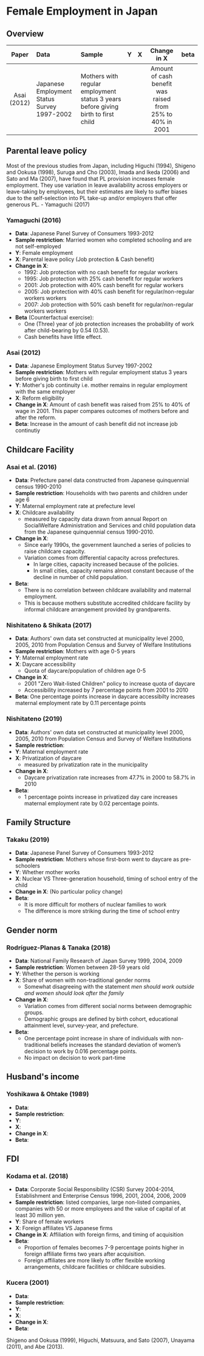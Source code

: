 # Female Employment in Japan

## Overview

| Paper        | Data | Sample | Y | X          | Change in X | beta  |
| :-------------: |:-------------| :-----|:-----:|:-----:|:-----:|:-----:|
|Asai (2012)|Japanese Employment Status Survey 1997-2002 |Mothers with regular employment status 3 years before giving birth to first child ||| Amount of cash benefit was raised from 25% to 40% in 2001

## Parental leave policy

Most of the previous studies from Japan, including Higuchi (1994), Shigeno and Ookusa (1998), Suruga and Cho (2003), Imada and Ikeda (2006) and Sato and Ma (2007), have found that PL provision increases female employment. They use variation in leave availability across employers or leave-taking by employees, but their estimates are likely to suffer biases due to the self-selection into PL take-up and/or employers that offer generous PL. - Yamaguchi (2017)

### Yamaguchi (2016)
- **Data**: Japanese Panel Survey of Consumers 1993-2012
- **Sample restriction**: Married women who completed schooling and are not self-employed
- **Y**: Female employment
- **X**: Parental leave policy (Job protection & Cash benefit)
- **Change in X**: 
    - 1992: Job protection with no cash benefit for regular workers
    - 1995: Job protection with 25% cash benefit for regular workers
    - 2001: Job protection with 40% cash benefit for regular workers
    - 2005: Job protection with 40% cash benefit for regular/non-regular workers workers
    - 2007: Job protection with 50% cash benefit for regular/non-regular workers workers
- **Beta** (Counterfactual exercise): 
    - One (Three) year of job protection increases the probability of work after child-bearing by 0.54 (0.53).
    - Cash benefits have little effect.

### Asai (2012)
- **Data**: Japanese Employment Status Survey 1997-2002
- **Sample restriction**: Mothers with regular employment status 3 years before giving birth to first child
- **Y**: Mother's job continuity i.e. mother remains in regular employment with the same employer
- **X**: Reform eligibility
- **Change in X**: Amount of cash benefit was raised from 25% to 40% of wage in 2001. This paper compares outcomes of mothers before and after the reform.
- **Beta**: Increase in the amount of cash benefit did not increase job continutiy

## Childcare Facility

### Asai et al. (2016)
- **Data**: Prefecture panel data constructed from Japanese quinquennial census 1990-2010
- **Sample restriction**: Households with two parents and children under age 6
- **Y**: Maternal employment rate at prefecture level
- **X**: Childcare availability
    - measured by capacity data drawn from annual Report on SocialWelfare Administration and Services and child population data from the Japanese quinquennial census 1990-2010.
- **Change in X**: 
    - Since early 1990s, the government launched a series of policies to raise childcare capacity.
    - Variation comes from differential capacity across prefectures.
        - In large cities, capacity increased because of the policies.
        - In small cities, capacity remains almost constant because of the decline in number of child population.
- **Beta**: 
    - There is no correlation between childcare availability and maternal employment.
    - This is because mothers substitute accredited childcare facility by informal childcare arrangement provided by grandparents.

### Nishitateno & Shikata (2017)
- **Data**: Authors' own data set constructed at municipality level 2000, 2005, 2010 from Population Census and Survey of Welfare Institutions
- **Sample restriction**: Mothers with age 0-5 years
- **Y**: Maternal employment rate
- **X**: Daycare accessibility
    - Quota of daycare/population of children age 0-5
- **Change in X**: 
    - 2001 "Zero Wait-listed Children" policy to increase quota of daycare
    - Accessibility increased by 7 percentage points from 2001 to 2010
- **Beta**: One percentage points increase in daycare accessibilty increases maternal employment rate by 0.11 percentage points

### Nishitateno (2019)
- **Data**: Authors' own data set constructed at municipality level 2000, 2005, 2010 from Population Census and Survey of Welfare Institutions
- **Sample restriction**: 
- **Y**: Maternal employment rate
- **X**: Privatization of daycare
    - measured by privatization rate in the municipality
- **Change in X**: 
    - Daycare privatization rate increases from 47.7% in 2000 to 58.7% in 2010
- **Beta**: 
    - 1 percentage points increase in privatized day care increases maternal employment rate by 0.02 percentage points.

## Family Structure
### Takaku (2019)
- **Data**: Japanese Panel Survey of Consumers 1993-2012
- **Sample restriction**: Mothers whose first-born went to daycare as pre-schoolers
- **Y**: Whether mother works
- **X**: Nuclear VS Three-generation household, timing of school entry of the child
- **Change in X**: (No particular policy change)
- **Beta**: 
    - It is more difficult for mothers of nuclear families to work
    - The difference is more striking during the time of school entry

## Gender norm
### Rodríguez-Planas & Tanaka (2018)
- **Data**: National Family Research of Japan Survey 1999, 2004, 2009
- **Sample restriction**: Women between 28-59 years old
- **Y**: Whether the person is working
- **X**: Share of women with non-traditional gender norms
    - Somewhat disagreeing with the statement *men should work outside and women should look after the family*
- **Change in X**: 
    - Variation comes from different social norms between demographic groups.
    - Demographic groups are defined by birth cohort, educational attainment level, survey-year, and prefecture.
- **Beta**: 
    - One percentage point increase in share of individuals with non-traditional beliefs increases the standard deviation of women’s decision to work by 0.016 percentage points.
    - No impact on decision to work part-time


## Husband's income

### Yoshikawa & Ohtake (1989)
- **Data**: 
- **Sample restriction**: 
- **Y**: 
- **X**: 
- **Change in X**: 
- **Beta**: 

## FDI

### Kodama et al. (2018)
- **Data**: Corporate Social Responsibility (CSR) Survey 2004-2014, Establishment and Enterprise Census 1996, 2001, 2004, 2006, 2009
- **Sample restriction**: listed companies, large non-listed companies, companies with 50 or more employees and the value of capital of at least 30 million yen.
- **Y**: Share of female workers
- **X**: Foreign affiliates VS Japanese firms
- **Change in X**: Affiliation with foreign firms, and timing of acquisition
- **Beta**: 
    - Proportion of females becomes 7-9 percentage points higher in foreign affiliate firms two years after acquisition.
    - Foreign affiliates are more likely to offer flexible working arrangements, childcare facilities or childcare subsidies.

### Kucera (2001)
- **Data**: 
- **Sample restriction**: 
- **Y**: 
- **X**: 
- **Change in X**: 
- **Beta**: 

Shigeno and Ookusa (1999), Higuchi, Matsuura, and Sato (2007), Unayama
(2011), and Abe (2013).

